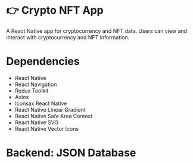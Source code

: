 # 👉 Crypto NFT App

A React Native app for cryptocurrency and NFT data. Users can view and interact with cryptocurrency and NFT information.

# Dependencies

- React Native
- React Navigation
- Redux Toolkit
- Axios
- Iconsax React Native
- React Native Linear Gradient
- React Native Safe Area Context
- React Native SVG
- React Native Vector Icons

# Backend: JSON Database
